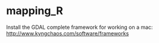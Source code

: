 # mapping_R

Install the GDAL complete framework for working on a mac: http://www.kyngchaos.com/software/frameworks
